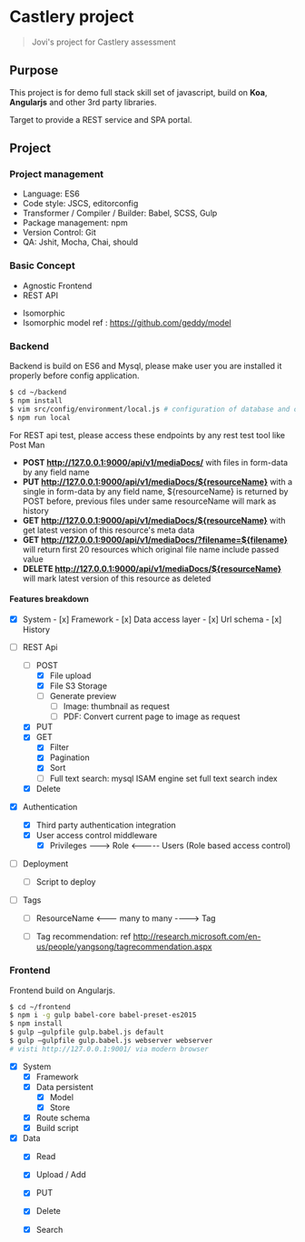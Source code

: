 # Castlery project

> Jovi's project for Castlery assessment

## Purpose

This project is for demo full stack skill set of javascript, build on **Koa**, **Angularjs** and other 3rd party libraries. 

Target to provide a REST service and SPA portal.

## Project

### Project management
* Language: ES6
* Code style: JSCS, editorconfig
* Transformer / Compiler / Builder: Babel, SCSS, Gulp
* Package management: npm
* Version Control: Git
* QA: Jshit, Mocha, Chai, should


### Basic Concept
* Agnostic Frontend
* REST API
- Isomorphic
 - Isomorphic model ref : https://github.com/geddy/model


### Backend

Backend is build on ES6 and Mysql, please make user you are installed it properly before config application.

```bash
$ cd ~/backend
$ npm install 
$ vim src/config/environment/local.js # configuration of database and other service like Amazon S3, google oauth
$ npm run local
```

For REST api test, please access these endpoints by any rest test tool like Post Man 
* **POST http://127.0.0.1:9000/api/v1/mediaDocs/** with files in form-data by any field name
* **PUT http://127.0.0.1:9000/api/v1/mediaDocs/${resourceName}** with a single in form-data by any field name, ${resourceName} is returned by POST before, previous files under same resourceName will mark as history
* **GET http://127.0.0.1:9000/api/v1/mediaDocs/${resourceName}** with get latest version of this resource's meta data
* **GET http://127.0.0.1:9000/api/v1/mediaDocs/?filename=${filename}** will return first 20 resources which original file name include passed value
* **DELETE http://127.0.0.1:9000/api/v1/mediaDocs/${resourceName}** will mark latest version of this resource as deleted

#### Features breakdown
  - [x]  System 
    - [x] Framework 
    - [x] Data access layer 
    - [x] Url schema
    - [x] History
  
  - [ ] REST Api
      - [ ] POST
          - [x] File upload 
          - [x] File S3 Storage
          - [ ] Generate preview
              - [ ] Image: thumbnail as request
              - [ ] PDF: Convert current page to image as request
      - [x] PUT 
      - [x] GET 
        - [x] Filter 
        - [x] Pagination 
        - [x] Sort 
        - [ ] Full text search: mysql ISAM engine set full text search index
      - [x] Delete 
 
  - [x] Authentication
    - [x] Third party authentication integration
    - [x] User access control middleware
      - [x] Privileges ---> Role <----- Users (Role based access control) 
    
  - [ ] Deployment
    - [ ] Script to deploy
    
  - [ ] Tags
    - [ ] ResourceName <--- many to many ----> Tag
    - [ ] Tag recommendation: ref http://research.microsoft.com/en-us/people/yangsong/tagrecommendation.aspx


### Frontend

Frontend build on Angularjs. 

```bash
$ cd ~/frontend
$ npm i -g gulp babel-core babel-preset-es2015
$ npm install 
$ gulp —gulpfile gulp.babel.js default
$ gulp —gulpfile gulp.babel.js webserver webserver
# visti http://127.0.0.1:9001/ via modern browser 
```
 
 - [x] System
    - [x] Framework
    - [x] Data persistent
      - [x] Model
      - [x] Store
    - [x] Route schema 
    - [x] Build script 

 - [x] Data
   - [x] Read
   - [x] Upload / Add
   - [x] PUT
   - [x] Delete
   - [x] Search
    
 
    
